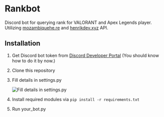 # Rankbot

Discord bot for querying rank for VALORANT and Apex Legends player. Utilizing [mozambiquehe.re](https://apexlegendsapi.com/) and [henrikdev.xyz](https://docs.henrikdev.xyz/valorant.html) API.

## Installation

1. Get Discord bot token from [Discord Developer Portal](https://discord.com/developers/applications) (You should know how to do it by now.)

2. Clone this repository 

3. Fill details in settings.py

   ![Fill details in settings.py](https://i.ibb.co/swH8tSB/Screenshot-64.png)

4. Install required modules via `pip install -r requirements.txt`
5. Run your_bot.py

   

